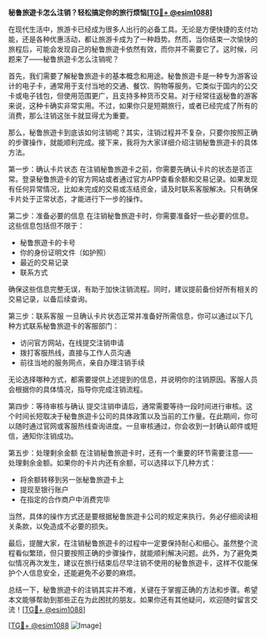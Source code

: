 **秘鲁旅遊卡怎么注销？轻松搞定你的旅行烦恼[[TG💪+ @esim1088](https://t.me/s/esim1088)]**

在现代生活中，旅游卡已经成为很多人出行的必备工具。无论是方便快捷的支付功能，还是各种优惠活动，都让旅游卡成为了一种趋势。然而，当你结束一次愉快的旅程后，可能会发现自己的秘鲁旅遊卡依然有效，而你并不需要它了。这时候，问题来了——秘鲁旅遊卡怎么注销呢？

首先，我们需要了解秘鲁旅遊卡的基本概念和用途。秘鲁旅遊卡是一种专为游客设计的电子卡，通常用于支付当地的交通、餐饮、购物等服务。它类似于国内的公交卡或电子钱包，但使用范围更广，且支持多种货币交易。对于经常往返秘鲁的游客来说，这种卡确实非常实用。不过，如果你只是短期旅行，或者已经完成了所有的消费，那么注销这张卡就显得尤为重要。

那么，秘鲁旅遊卡到底该如何注销呢？其实，注销过程并不复杂，只要你按照正确的步骤操作，就能顺利完成。接下来，我将为大家详细介绍注销秘鲁旅遊卡的具体方法。

第一步：确认卡片状态
在注销秘鲁旅遊卡之前，你需要先确认卡片的状态是否正常。登录秘鲁旅遊卡的官方网站或者通过官方APP查看余额和交易记录。如果发现有任何异常情况，比如未完成的交易或冻结资金，请及时联系客服解决。只有确保卡片处于正常状态，才能进行下一步的操作。

第二步：准备必要的信息
在注销秘鲁旅遊卡时，你需要准备好一些必要的信息。这些信息包括但不限于：
- 秘鲁旅遊卡的卡号
- 你的身份证明文件（如护照）
- 最近的交易记录
- 联系方式

确保这些信息完整无误，有助于加快注销流程。同时，建议提前备份好所有相关的交易记录，以备后续查询。

第三步：联系客服
一旦确认卡片状态正常并准备好所需信息，你可以通过以下几种方式联系秘鲁旅遊卡的客服部门：
- 访问官方网站，在线提交注销申请
- 拨打客服热线，直接与工作人员沟通
- 前往当地的服务网点，亲自办理注销手续

无论选择哪种方式，都需要提供上述提到的信息，并说明你的注销原因。客服人员会根据你的具体情况，指导你完成注销流程。

第四步：等待审核与确认
提交注销申请后，通常需要等待一段时间进行审核。这个时间长短取决于秘鲁旅遊卡公司的具体政策以及当前的工作量。在此期间，你可以随时通过官网或客服热线查询进度。一旦审核通过，你会收到一封确认邮件或短信，通知你注销成功。

第五步：处理剩余金额
在注销秘鲁旅遊卡时，还有一个重要的环节需要注意——处理剩余金额。如果你的卡片内还有余额，可以选择以下几种方式：
- 将余额转移到另一张秘鲁旅遊卡上
- 提现至银行账户
- 在指定的合作商户中消费完毕

当然，具体的操作方式还是要根据秘鲁旅遊卡公司的规定来执行。务必仔细阅读相关条款，以免造成不必要的损失。

最后，提醒大家，在注销秘鲁旅遊卡的过程中一定要保持耐心和细心。虽然整个流程看似繁琐，但只要按照正确的步骤操作，就能顺利解决问题。此外，为了避免类似情况再次发生，建议在旅行结束后尽早注销不使用的秘鲁旅遊卡，这样不仅能保护个人信息安全，还能避免不必要的麻烦。

总结一下，秘鲁旅遊卡的注销其实并不难，关键在于掌握正确的方法和步骤。希望本文能够帮助到那些正在为此困扰的朋友。如果你还有其他疑问，欢迎随时留言交流！[[TG💪+ @esim1088](https://t.me/s/esim1088)]

[[TG💪+ @esim1088](https://t.me/s/esim1088) ![Image](https://i.postimg.cc/4NQfJmqS/Snipaste-2025-05-13-00-14-12.png)]